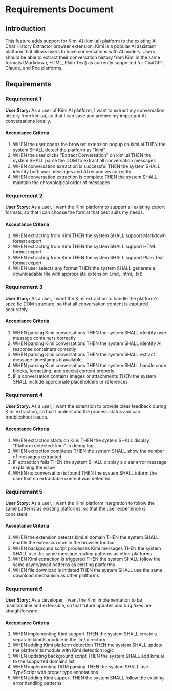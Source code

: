 # Requirements Document

## Introduction

This feature adds support for Kimi AI (kimi.ai) platform to the existing AI Chat History Extractor browser extension. Kimi is a popular AI assistant platform that allows users to have conversations with AI models. Users should be able to extract their conversation history from Kimi in the same formats (Markdown, HTML, Plain Text) as currently supported for ChatGPT, Claude, and Poe platforms.

## Requirements

### Requirement 1

**User Story:** As a user of Kimi AI platform, I want to extract my conversation history from kimi.ai, so that I can save and archive my important AI conversations locally.

#### Acceptance Criteria

1. WHEN the user opens the browser extension popup on kimi.ai THEN the system SHALL detect the platform as "kimi"
2. WHEN the user clicks "Extract Conversation" on kimi.ai THEN the system SHALL parse the DOM to extract all conversation messages
3. WHEN conversation extraction is successful THEN the system SHALL identify both user messages and AI responses correctly
4. WHEN conversation extraction is complete THEN the system SHALL maintain the chronological order of messages

### Requirement 2

**User Story:** As a user, I want the Kimi platform to support all existing export formats, so that I can choose the format that best suits my needs.

#### Acceptance Criteria

1. WHEN extracting from Kimi THEN the system SHALL support Markdown format export
2. WHEN extracting from Kimi THEN the system SHALL support HTML format export
3. WHEN extracting from Kimi THEN the system SHALL support Plain Text format export
4. WHEN user selects any format THEN the system SHALL generate a downloadable file with appropriate extension (.md, .html, .txt)

### Requirement 3

**User Story:** As a user, I want the Kimi extraction to handle the platform's specific DOM structure, so that all conversation content is captured accurately.

#### Acceptance Criteria

1. WHEN parsing Kimi conversations THEN the system SHALL identify user message containers correctly
2. WHEN parsing Kimi conversations THEN the system SHALL identify AI response containers correctly
3. WHEN parsing Kimi conversations THEN the system SHALL extract message timestamps if available
4. WHEN parsing Kimi conversations THEN the system SHALL handle code blocks, formatting, and special content properly
5. IF a conversation contains images or attachments THEN the system SHALL include appropriate placeholders or references

### Requirement 4

**User Story:** As a user, I want the extension to provide clear feedback during Kimi extraction, so that I understand the process status and can troubleshoot issues.

#### Acceptance Criteria

1. WHEN extraction starts on Kimi THEN the system SHALL display "Platform detected: kimi" in debug log
2. WHEN extraction completes THEN the system SHALL show the number of messages extracted
3. IF extraction fails THEN the system SHALL display a clear error message explaining the issue
4. WHEN no conversation is found THEN the system SHALL inform the user that no extractable content was detected

### Requirement 5

**User Story:** As a user, I want the Kimi platform integration to follow the same patterns as existing platforms, so that the user experience is consistent.

#### Acceptance Criteria

1. WHEN the extension detects kimi.ai domain THEN the system SHALL enable the extension icon in the browser toolbar
2. WHEN background script processes Kimi messages THEN the system SHALL use the same message routing patterns as other platforms
3. WHEN Kimi extraction is triggered THEN the system SHALL follow the same async/await patterns as existing platforms
4. WHEN file download is initiated THEN the system SHALL use the same download mechanism as other platforms

### Requirement 6

**User Story:** As a developer, I want the Kimi implementation to be maintainable and extensible, so that future updates and bug fixes are straightforward.

#### Acceptance Criteria

1. WHEN implementing Kimi support THEN the system SHALL create a separate kimi.ts module in the llm/ directory
2. WHEN adding Kimi platform detection THEN the system SHALL update the platform.ts module with Kimi detection logic
3. WHEN updating background script THEN the system SHALL add kimi.ai to the supported domains list
4. WHEN implementing DOM parsing THEN the system SHALL use TypeScript with proper type annotations
5. WHEN adding Kimi support THEN the system SHALL follow the existing error handling patterns
